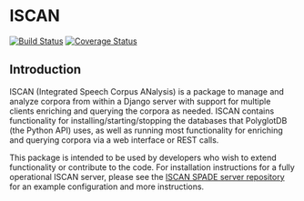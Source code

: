 # ISCAN

[![Build Status](https://travis-ci.org/MontrealCorpusTools/iscan-server.svg?branch=master)](https://travis-ci.org/MontrealCorpusTools/iscan-server)
[![Coverage Status](https://coveralls.io/repos/github/MontrealCorpusTools/iscan-server/badge.svg?branch=master)](https://coveralls.io/github/MontrealCorpusTools/iscan-server?branch=master)

## Introduction

ISCAN (Integrated Speech Corpus ANalysis) is a package to manage and analyze corpora from within a Django server with support for 
multiple clients enriching and querying the corpora as needed.  ISCAN contains functionality for installing/starting/stopping 
the databases that PolyglotDB (the Python API) uses, as well as running most functionality for enriching and querying
corpora via a web interface or REST calls.

This package is intended to be used by developers who wish to extend functionality or contribute to the code.  For installation
instructions for a fully operational ISCAN server, please see the [ISCAN SPADE server repository](https://github.com/MontrealCorpusTools/iscan-spade-server)
for an example configuration and more instructions.


